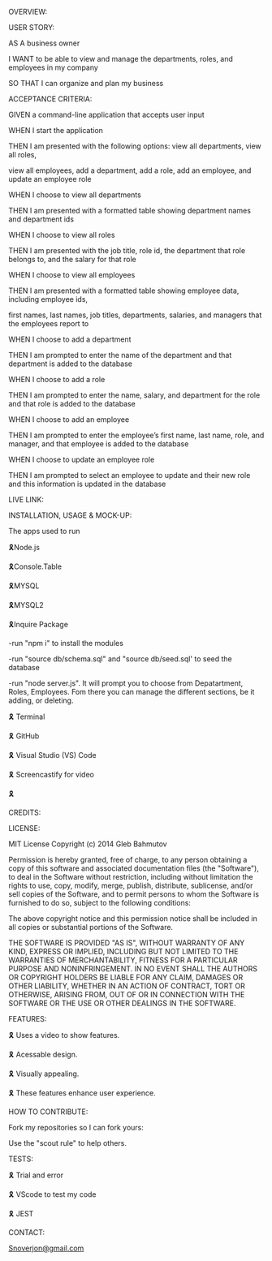 OVERVIEW:

USER STORY:

AS A business owner

I WANT to be able to view and manage the departments, roles, and employees in my company

SO THAT I can organize and plan my business


ACCEPTANCE CRITERIA:

GIVEN a command-line application that accepts user input

WHEN I start the application

THEN I am presented with the following options: view all departments, view all roles, 

view all employees, add a department, add a role, add an employee, and update an employee role

WHEN I choose to view all departments

THEN I am presented with a formatted table showing department names and department ids

WHEN I choose to view all roles

THEN I am presented with the job title, role id, the department that role belongs to, and the salary for that role

WHEN I choose to view all employees

THEN I am presented with a formatted table showing employee data, including employee ids,

 first names, last names, job titles, departments, salaries, and managers that the employees report to

WHEN I choose to add a department

THEN I am prompted to enter the name of the department and that department is added to the database

WHEN I choose to add a role

THEN I am prompted to enter the name, salary, and department for the role and that role is added to the database

WHEN I choose to add an employee

THEN I am prompted to enter the employee’s first name, last name, role, and manager, and that employee is added to the database

WHEN I choose to update an employee role

THEN I am prompted to select an employee to update and their new role and this information is updated in the database

LIVE LINK:

INSTALLATION, USAGE & MOCK-UP:

The apps used to run

🎗Node.js

🎗Console.Table

🎗MYSQL

🎗MYSQL2

🎗Inquire Package

-run "npm i" to install the modules

-run "source db/schema.sql" and "source db/seed.sql' to seed the database

-run "node server.js". It will prompt you to choose from Depatartment, Roles, Employees. Fom there you can manage the different sections, be it adding, or deleting.

🎗 Terminal

🎗 GitHub

🎗 Visual Studio (VS) Code

🎗 Screencastify for video

🎗 

CREDITS:


LICENSE:

MIT License
Copyright (c) 2014 Gleb Bahmutov

Permission is hereby granted, free of charge, to any person obtaining a copy of this software and associated documentation files (the "Software"), to deal in the Software without restriction, including without limitation the rights to use, copy, modify, merge, publish, distribute, sublicense, and/or sell copies of the Software, and to permit persons to whom the Software is furnished to do so, subject to the following conditions:

The above copyright notice and this permission notice shall be included in all copies or substantial portions of the Software.

THE SOFTWARE IS PROVIDED "AS IS", WITHOUT WARRANTY OF ANY KIND, EXPRESS OR IMPLIED, INCLUDING BUT NOT LIMITED TO THE WARRANTIES OF MERCHANTABILITY, FITNESS FOR A PARTICULAR PURPOSE AND NONINFRINGEMENT. IN NO EVENT SHALL THE AUTHORS OR COPYRIGHT HOLDERS BE LIABLE FOR ANY CLAIM, DAMAGES OR OTHER LIABILITY, WHETHER IN AN ACTION OF CONTRACT, TORT OR OTHERWISE, ARISING FROM, OUT OF OR IN CONNECTION WITH THE SOFTWARE OR THE USE OR OTHER DEALINGS IN THE SOFTWARE.

FEATURES:

🎗 Uses a video to show features.

🎗 Acessable design.

🎗 Visually appealing.

🎗 These features enhance user experience.

HOW TO CONTRIBUTE:

Fork my repositories so I can fork yours:

Use the "scout rule" to help others.

TESTS:

🎗 Trial and error

🎗 VScode to test my code

🎗 JEST

CONTACT:

Snoverjon@gmail.com